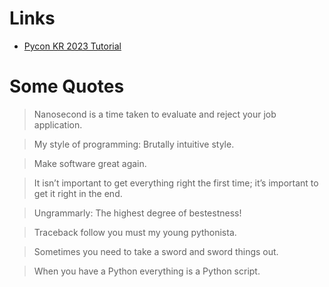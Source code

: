 # Links
* [Pycon KR 2023 Tutorial](https://blog.akun.dev/pycon-tutorial/)


# Some Quotes
> Nanosecond is a time taken to evaluate and reject your job application.

> My style of programming: Brutally intuitive style.

> Make software great again.

> It isn’t important to get everything right the first time; it’s important to get it right in the end.

> Ungrammarly: The highest degree of bestestness!

> Traceback follow you must my young pythonista.

> Sometimes you need to take a sword and sword things out.

> When you have a Python everything is a Python script.
